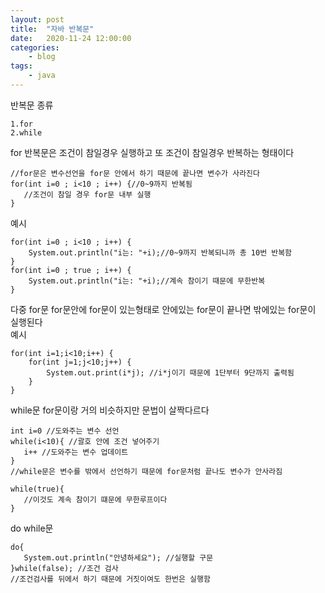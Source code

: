```yaml
---
layout: post
title:	"자바 반복문"
date:	2020-11-24 12:00:00
categories:
    - blog
tags:
    - java
---
```

반복문 종류
```
1.for
2.while
```
for 반복문은 조건이 참일경우 실행하고 또 조건이 참일경우 반복하는 형태이다
```
//for문은 변수선언을 for문 안에서 하기 때문에 끝나면 변수가 사라진다
for(int i=0 ; i<10 ; i++) {//0~9까지 반복됨
   //조건이 참일 경우 for문 내부 실행 
}

```
예시
```
for(int i=0 ; i<10 ; i++) {
	System.out.println("i는: "+i);//0~9까지 반복되니까 총 10번 반복함
}
for(int i=0 ; true ; i++) {
	System.out.println("i는: "+i);//계속 참이기 때문에 무한반복
}
```
다중 for문 for문안에 for문이 있는형태로 안에있는 for문이 끝나면 밖에있는 for문이 실행된다   
예시
```
for(int i=1;i<10;i++) {
	for(int j=1;j<10;j++) {
		System.out.print(i*j); //i*j이기 때문에 1단부터 9단까지 출력됨
	}
}
```
while문 for문이랑 거의 비슷하지만 문법이 살짝다르다
```
int i=0 //도와주는 변수 선언 
while(i<10){ //괄호 안에 조건 넣어주기 
   i++ //도와주는 변수 업데이트
}
//while문은 변수를 밖에서 선언하기 때문에 for문처럼 끝나도 변수가 안사라짐 
```
```
while(true){
   //이것도 계속 참이기 떄문에 무한루프이다
}
```
do while문 
```
do{
   System.out.println("안녕하세요"); //실행할 구문 
}while(false); //조건 검사
//조건검사를 뒤에서 하기 때문에 거짓이여도 한번은 실행함
```
